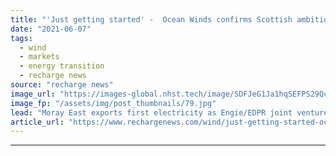 ```yaml
---
title: "'Just getting started' -  Ocean Winds confirms Scottish ambitions as giant offshore wind farm flows power"
date: "2021-06-07"
tags: 
  - wind
  - markets
  - energy transition
  - recharge news
source: "recharge news"
image_url: "https://images-global.nhst.tech/image/SDFJeG1Ja1hqSEFPS29Qc2VydzM5ZXpCdS93L2g0dEVBd05WYjdFK2lRND0=/nhst/binary/88cded5b7f1cdd3815e08427d0ff95ee"
image_fp: "/assets/img/post_thumbnails/79.jpg"
lead: "Moray East exports first electricity as Engie/EDPR joint venture eyes success in ScotWind and CfD rounds"
article_url: "https://www.rechargenews.com/wind/just-getting-started-ocean-winds-confirms-scottish-ambitions-as-giant-offshore-wind-farm-flows-power/2-1-1021454"
---
```


---
